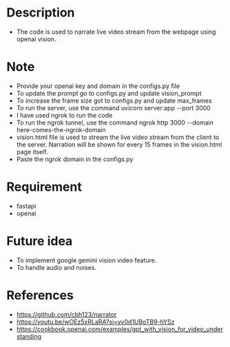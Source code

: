 # Description
- The code is used to narrate live video stream from the webpage using openai vision.

# Note
- Provide your openai key and domain in the configs.py file
- To update the prompt go to configs.py and update vision_prompt
- To increase the frame size got to configs.py and update max_frames
- To run the server, use the command uvicorn server:app --port 3000
- I have used ngrok to run the code
- To run the ngrok tunnel, use the command ngrok http 3000 --domain here-comes-the-ngrok-domain
- vision.html file is used to stream the live video stream from the client to the server.  Narration will be shown for every 15 frames in the vision.html page itself.
- Paste the ngrok domain in the configs.py

# Requirement
- fastapi
- openai

# Future idea
- To implement google gemini vision video feature.
- To handle audio and noises.

# References
- https://github.com/cbh123/narrator
- https://youtu.be/wOEz5xRLaRA?si=yv0d1UBoTB9-hYSz
- https://cookbook.openai.com/examples/gpt_with_vision_for_video_understanding

